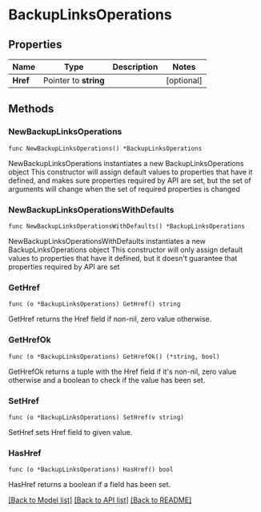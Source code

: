 # BackupLinksOperations

## Properties

Name | Type | Description | Notes
------------ | ------------- | ------------- | -------------
**Href** | Pointer to **string** |  | [optional] 

## Methods

### NewBackupLinksOperations

`func NewBackupLinksOperations() *BackupLinksOperations`

NewBackupLinksOperations instantiates a new BackupLinksOperations object
This constructor will assign default values to properties that have it defined,
and makes sure properties required by API are set, but the set of arguments
will change when the set of required properties is changed

### NewBackupLinksOperationsWithDefaults

`func NewBackupLinksOperationsWithDefaults() *BackupLinksOperations`

NewBackupLinksOperationsWithDefaults instantiates a new BackupLinksOperations object
This constructor will only assign default values to properties that have it defined,
but it doesn't guarantee that properties required by API are set

### GetHref

`func (o *BackupLinksOperations) GetHref() string`

GetHref returns the Href field if non-nil, zero value otherwise.

### GetHrefOk

`func (o *BackupLinksOperations) GetHrefOk() (*string, bool)`

GetHrefOk returns a tuple with the Href field if it's non-nil, zero value otherwise
and a boolean to check if the value has been set.

### SetHref

`func (o *BackupLinksOperations) SetHref(v string)`

SetHref sets Href field to given value.

### HasHref

`func (o *BackupLinksOperations) HasHref() bool`

HasHref returns a boolean if a field has been set.


[[Back to Model list]](../README.md#documentation-for-models) [[Back to API list]](../README.md#documentation-for-api-endpoints) [[Back to README]](../README.md)



